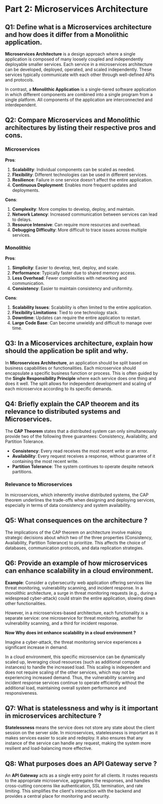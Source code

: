 # Part 2: Microservices Architecture

## Q1: Define what is a Microservices architecture and how does it differ from a Monolithic application.
**Microservices Architecture** is a design approach where a single application is composed of many loosely coupled and independently deployable smaller services. Each service in a microservices architecture can be developed, deployed, operated, and scaled independently. These services typically communicate with each other through well-defined APIs and protocols.

In contrast, a **Monolithic Application** is a single-tiered software application in which different components are combined into a single program from a single platform. All components of the application are interconnected and interdependent.

## Q2: Compare Microservices and Monolithic architectures by listing their respective pros and cons.

### Microservices
**Pros**:
1. **Scalability**: Individual components can be scaled as needed.
2. **Flexibility**: Different technologies can be used in different services.
3. **Resilience**: Failure in one service doesn't affect the entire application.
4. **Continuous Deployment**: Enables more frequent updates and deployments.

**Cons**:
1. **Complexity**: More complex to develop, deploy, and maintain.
2. **Network Latency**: Increased communication between services can lead to delays.
3. **Resource Intensive**: Can require more resources and overhead.
4. **Debugging Difficulty**: More difficult to trace issues across multiple services.

### Monolithic
**Pros**:
1. **Simplicity**: Easier to develop, test, deploy, and scale.
2. **Performance**: Typically faster due to shared memory access.
3. **Less Overhead**: Fewer complexities with networking and communication.
4. **Consistency**: Easier to maintain consistency and uniformity.

**Cons**:
1. **Scalability Issues**: Scalability is often limited to the entire application.
2. **Flexibility Limitations**: Tied to one technology stack.
3. **Downtime**: Updates can require the entire application to restart.
4. **Large Code Base**: Can become unwieldy and difficult to manage over time.

## Q3: In a Micoservices architecture, explain how should the application be split and why.
 
In **Microservices Architecture**, an application should be split based on business capabilities or functionalities. Each microservice should encapsulate a specific business function or process. This is often guided by the **Single Responsibility Principle** where each service does one thing and does it well. The split allows for independent development and scaling of each microservice according to its specific demands.

## Q4: Briefly explain the CAP theorem and its relevance to distributed systems and Microservices.
The **CAP Theorem** states that a distributed system can only simultaneously provide two of the following three guarantees: Consistency, Availability, and Partition Tolerance. 

- **Consistency**: Every read receives the most recent write or an error.
- **Availability**: Every request receives a response, without guarantee of it containing the most recent write.
- **Partition Tolerance**: The system continues to operate despite network partitions.

### Relevance to Microservices
In microservices, which inherently involve distributed systems, the CAP theorem underlines the trade-offs when designing and deploying services, especially in terms of data consistency and system availability.

## Q5: What consequences on the architecture ?
The implications of the CAP theorem on architecture involve making strategic decisions about which two of the three properties (Consistency, Availability, Partition Tolerance) to prioritize. This affects the choice of databases, communication protocols, and data replication strategies.

## Q6: Provide an example of how microservices can enhance scalability in a cloud environment.

**Example**: Consider a cybersecurity web application offering services like threat monitoring, vulnerability scanning, and incident response. In a monolithic architecture, a surge in threat monitoring requests (e.g., during a widespread cyber-attack) could strain the entire application, slowing down other functionalities.

However, in a microservices-based architecture, each functionality is a separate service: one microservice for threat monitoring, another for vulnerability scanning, and a third for incident response. 

**Now Why does int enhance scalability in a cloud environment ?**

Imagine a cyber-attack, the threat monitoring service experiences a significant increase in demand. 

In a cloud environment, this specific microservice can be dynamically scaled up, leveraging cloud resources (such as additional compute instances) to handle the increased load. This scaling is independent and does not require scaling of the other services, which may not be experiencing increased demand. Thus, the vulnerability scanning and incident response services continue to operate efficiently without the additional load, maintaining overall system performance and responsiveness.

## Q7: What is statelessness and why is it important in microservices architecture ?
**Statelessness** means the service does not store any state about the client session on the server side. In microservices, statelessness is important as it makes services easier to scale and redeploy. It also ensures that any instance of the service can handle any request, making the system more resilient and load-balancing more effective.

## Q8: What purposes does an API Gateway serve ?
An **API Gateway** acts as a single entry point for all clients. It routes requests to the appropriate microservice, aggregates the responses, and handles cross-cutting concerns like authentication, SSL termination, and rate limiting. This simplifies the client's interaction with the backend and provides a central place for monitoring and security.
